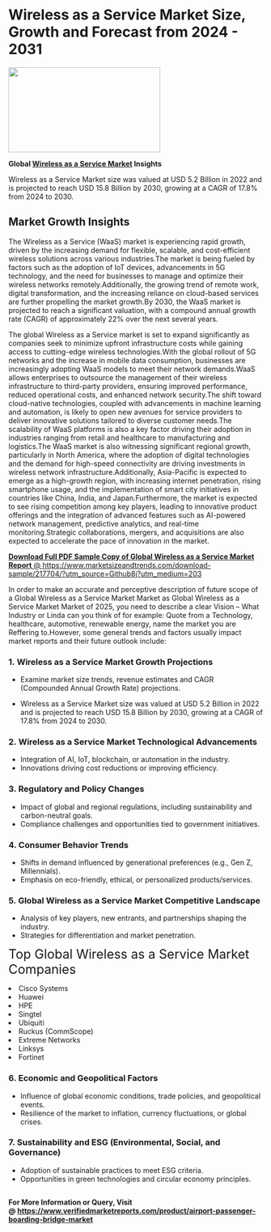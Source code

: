 <H1>Wireless as a Service Market Size, Growth and Forecast from 2024 - 2031</H1><img class="aligncenter size-medium wp-image-584254" src="https://thirdeyenews.in/wp-content/uploads/2024/09/Global-Market-Research-300x168.jpeg" alt="" width="300" height="168" /><p><strong>Global&nbsp;<a href="https://www.marketsizeandtrends.com/download-sample/217704/?utm_source=Github8j?utm_medium=203">Wireless as a Service Market</a> Insights</strong></p><p>Wireless as a Service Market size was valued at USD 5.2 Billion in 2022 and is projected to reach USD 15.8 Billion by 2030, growing at a CAGR of 17.8% from 2024 to 2030.</p><p><h2>Market Growth Insights</h2> <p>The Wireless as a Service (WaaS) market is experiencing rapid growth, driven by the increasing demand for flexible, scalable, and cost-efficient wireless solutions across various industries.The market is being fueled by factors such as the adoption of IoT devices, advancements in 5G technology, and the need for businesses to manage and optimize their wireless networks remotely.Additionally, the growing trend of remote work, digital transformation, and the increasing reliance on cloud-based services are further propelling the market growth.By 2030, the WaaS market is projected to reach a significant valuation, with a compound annual growth rate (CAGR) of approximately 22% over the next several years.</p> <p><a href="#"></a></p> <p>The global Wireless as a Service market is set to expand significantly as companies seek to minimize upfront infrastructure costs while gaining access to cutting-edge wireless technologies.With the global rollout of 5G networks and the increase in mobile data consumption, businesses are increasingly adopting WaaS models to meet their network demands.WaaS allows enterprises to outsource the management of their wireless infrastructure to third-party providers, ensuring improved performance, reduced operational costs, and enhanced network security.The shift toward cloud-native technologies, coupled with advancements in machine learning and automation, is likely to open new avenues for service providers to deliver innovative solutions tailored to diverse customer needs.The scalability of WaaS platforms is also a key factor driving their adoption in industries ranging from retail and healthcare to manufacturing and logistics.The WaaS market is also witnessing significant regional growth, particularly in North America, where the adoption of digital technologies and the demand for high-speed connectivity are driving investments in wireless network infrastructure.Additionally, Asia-Pacific is expected to emerge as a high-growth region, with increasing internet penetration, rising smartphone usage, and the implementation of smart city initiatives in countries like China, India, and Japan.Furthermore, the market is expected to see rising competition among key players, leading to innovative product offerings and the integration of advanced features such as AI-powered network management, predictive analytics, and real-time monitoring.Strategic collaborations, mergers, and acquisitions are also expected to accelerate the pace of innovation in the market.<p><a href="#"></p><p><span class=""><strong>Download Full PDF Sample Copy of Global Wireless as a Service Market Report</strong> @ <a href="https://www.marketsizeandtrends.com/download-sample/217704/?utm_source=Github8j?utm_medium=203" target="_blank">https://www.marketsizeandtrends.com/download-sample/217704/?utm_source=Github8j?utm_medium=203</a></span></p><p>In order to make an accurate and perceptive description of future scope of a Global&nbsp;Wireless as a Service Market Market as Global&nbsp;Wireless as a Service Market Market of 2025, you need to describe a clear Vision &ndash; What Industry or Linda can you think of for example: Quote from a Technology, healthcare, automotive, renewable energy, name the market you are Reffering to.However, some general trends and factors usually impact market reports and their future outlook include:</p><h3>1.&nbsp;<strong>Wireless as a Service Market Growth Projections</strong></h3><ul><li>Examine market size trends, revenue estimates and CAGR (Compounded Annual Growth Rate) projections.</li><li><p>Wireless as a Service Market size was valued at USD 5.2 Billion in 2022 and is projected to reach USD 15.8 Billion by 2030, growing at a CAGR of 17.8% from 2024 to 2030.</p></li></ul><h3>2.&nbsp;<strong>Wireless as a Service Market Technological Advancements</strong></h3><ul><li>Integration of AI, IoT, blockchain, or automation in the industry.</li><li>Innovations driving cost reductions or improving efficiency.</li></ul><h3>3.&nbsp;<strong>Regulatory and Policy Changes</strong></h3><ul><li>Impact of global and regional regulations, including sustainability and carbon-neutral goals.</li><li>Compliance challenges and opportunities tied to government initiatives.</li></ul><h3>4.&nbsp;<strong>Consumer Behavior Trends</strong></h3><ul><li>Shifts in demand influenced by generational preferences (e.g., Gen Z, Millennials).</li><li>Emphasis on eco-friendly, ethical, or personalized products/services.</li></ul><h3>5.&nbsp;<strong>Global Wireless as a Service Market Competitive Landscape</strong></h3><ul><li>Analysis of key players, new entrants, and partnerships shaping the industry.</li><li>Strategies for differentiation and market penetration.</li></ul><p data-pm-slice="1 1 []"><span style="color: inherit; font-family: inherit; font-size: 25px;">Top Global Wireless as a Service Market Companies</span></p><div class="" data-test-id=""><p><li>Cisco Systems</li><li> Huawei</li><li> HPE</li><li> Singtel</li><li> Ubiquiti</li><li> Ruckus (CommScope)</li><li> Extreme Networks</li><li> Linksys</li><li> Fortinet</li></p></div><h3>6.&nbsp;<strong>Economic and Geopolitical Factors</strong></h3><ul><li>Influence of global economic conditions, trade policies, and geopolitical events.</li><li>Resilience of the market to inflation, currency fluctuations, or global crises.</li></ul><h3>7.&nbsp;<strong>Sustainability and ESG (Environmental, Social, and Governance)</strong></h3><ul><li>Adoption of sustainable practices to meet ESG criteria.</li><li>Opportunities in green technologies and circular economy principles.</li></ul><h2><strong style="font-size: 14px;">For More Information or Query, Visit @&nbsp;</strong><a style="background-color: #ffffff; font-size: 14px;" href="https://www.marketsizeandtrends.com/report/wireless-as-a-service-market/" target="_blank">https://www.verifiedmarketreports.com/product/airport-passenger-boarding-bridge-market</a></h2>
